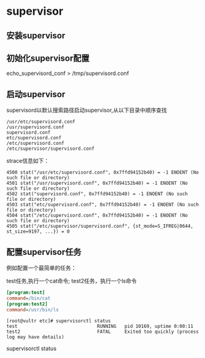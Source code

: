 # supervisor
## 安装supervisor


## 初始化supervisor配置
echo_supervisord_conf > /tmp/supervisord.conf

## 启动supervisor
supervisord以默认搜索路径启动supervisor,从以下目录中顺序查找
    
    /usr/etc/supervisord.conf
    /usr/supervisord.conf
    supervisord.conf
    etc/supervisord.conf
    /etc/supervisord.conf
    /etc/supervisor/supervisord.conf

strace信息如下：
```console
4500 stat("/usr/etc/supervisord.conf", 0x7ffd94152b40) = -1 ENOENT (No such file or directory)
4501 stat("/usr/supervisord.conf", 0x7ffd94152b40) = -1 ENOENT (No such file or directory)
4502 stat("supervisord.conf", 0x7ffd94152b40) = -1 ENOENT (No such file or directory)
4503 stat("etc/supervisord.conf", 0x7ffd94152b40) = -1 ENOENT (No such file or directory)
4504 stat("/etc/supervisord.conf", 0x7ffd94152b40) = -1 ENOENT (No such file or directory)
4505 stat("/etc/supervisor/supervisord.conf", {st_mode=S_IFREG|0644, st_size=9197, ...}) = 0
```
## 配置supervisor任务

例如配置一个最简单的任务：
    
test任务,执行一个cat命令;
test2任务，执行一个ls命令
```ini
[program:test]
command=/bin/cat
[program:test2]
command=/usr/bin/ls
```
```console
[root@vultr etc]# supervisorctl status
test                             RUNNING   pid 10169, uptime 0:00:11
test2                            FATAL     Exited too quickly (process log may have details)
```

supervisorctl status